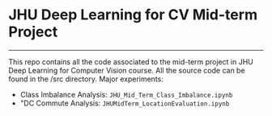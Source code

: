 # JHU Deep Learning for CV Mid-term Project 
----


This repo contains all the code associated to the mid-term project in JHU Deep Learning for Computer Vision course. All the source code can be found in the /src directory. Major experiments: 

* Class Imbalance Analysis: ```JHU_Mid_Term_Class_Imbalance.ipynb```
* "DC Commute Analysis: ```JHUMidTerm_LocationEvaluation.ipynb```


